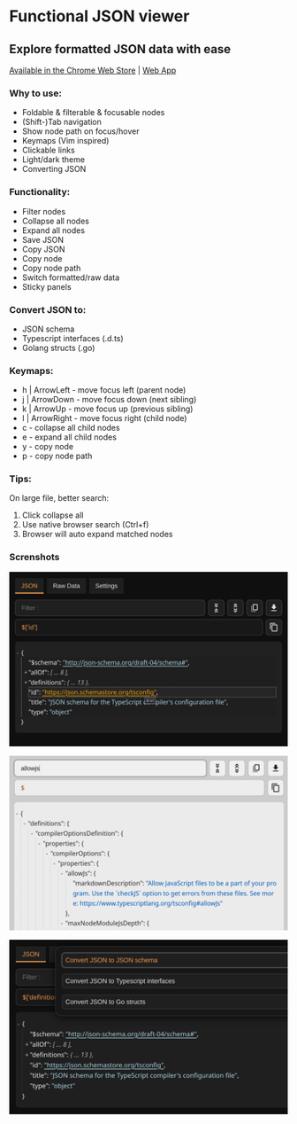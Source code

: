 # Functional JSON viewer

## Explore formatted JSON data with ease

[Available in the Chrome Web Store](https://chrome.google.com/webstore/detail/functional-json-viewer/cokkmplppnaigoodkkjopoblfaelibab)
| [Web App](https://json-viewer.delphic.top)

### Why to use:

- Foldable & filterable & focusable nodes
- (Shift-)Tab navigation
- Show node path on focus/hover
- Keymaps (Vim inspired)
- Clickable links
- Light/dark theme
- Converting JSON

### Functionality:

- Filter nodes
- Collapse all nodes
- Expand all nodes
- Save JSON
- Copy JSON
- Copy node
- Copy node path
- Switch formatted/raw data
- Sticky panels

### Convert JSON to:

- JSON schema
- Typescript interfaces (.d.ts)
- Golang structs (.go)

### Keymaps:

- h | ArrowLeft - move focus left (parent node)
- j | ArrowDown - move focus down (next sibling)
- k | ArrowUp - move focus up (previous sibling)
- l | ArrowRight - move focus right (child node)
- c - collapse all child nodes
- e - expand all child nodes
- y - copy node
- p - copy node path

### Tips:

On large file, better search:

1. Click collapse all
2. Use native browser search (Ctrl+f)
3. Browser will auto expand matched nodes

### Screnshots

![screenshot light theme](/src/etc/dark-theme.png)

![screenshot dark theme](/src/etc/light-theme.png)

![screenshot convert JSON](/src/etc/convert.png)
